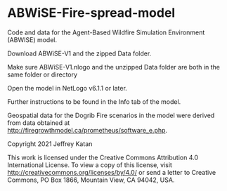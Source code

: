 # ABWiSE-Fire-spread-model
Code and data for the Agent-Based Wildfire Simulation Environment (ABWISE) model.

Download ABWiSE-V1 and the zipped Data folder.

Make sure ABWiSE-V1.nlogo and the unzipped Data folder are both in the same folder or directory

Open the model in NetLogo v6.1.1 or later.

Further instructions to be found in the Info tab of the model.

Geospatial data for the Dogrib Fire scenarios in the model were derived from data obtained at http://firegrowthmodel.ca/prometheus/software_e.php. 

Copyright 2021 Jeffrey Katan

This work is licensed under the Creative Commons Attribution 4.0 International License. To view a copy of this license, visit http://creativecommons.org/licenses/by/4.0/ or send a letter to Creative Commons, PO Box 1866, Mountain View, CA 94042, USA.
